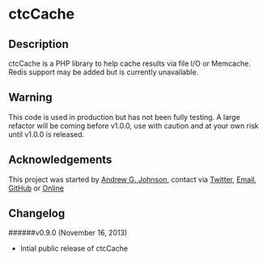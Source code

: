 # ctcCache

## Description

ctcCache is a PHP library to help cache results via file I/O or Memcache.  Redis support may be added but is currently unavailable.

## Warning

This code is used in production but has not been fully testing.  A large refactor will be coming before v1.0.0, use with caution and at your own risk until v1.0.0 is released.

## Acknowledgements

This project was started by [Andrew G. Johnson](https://github.com/andrewgjohnson), contact via [Twitter](http://twitter.com/andrewgjohnson), [Email](mailto:andrew@andrewgjohnson.com), [GitHub](https://github.com/andrewgjohnson) or [Online](http://www.andrewgjohnson.com/)

## Changelog

######v0.9.0 (November 16, 2013)
 * Intial public release of ctcCache